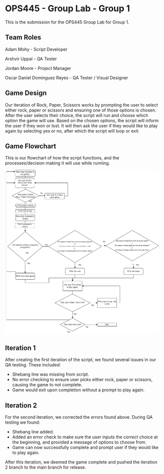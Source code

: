 # OPS445 - Group Lab - Group 1

This is the submission for the OPS445 Group Lab for Group 1.


## Team Roles

Adam Mohy - Script Developer

Arshvir Uppal - QA Tester

Jordan Moore - Project Manager

Oscar Daniel Dominguez Reyes - QA Tester / Visual Designer

## Game Design

Our iteration of Rock, Paper, Scissors works by prompting the user to select either rock, paper or scissors and ensuring one of those options is chosen. After the user selects their choice, the script will run and choose which option the game will use. Based on the chosen options, the script will inform the user if they won or lost. It will then ask the user if they would like to play again by selecting yes or no, after which the script will loop or exit.

## Game Flowchart 

This is our flowchart of how the script functions, and the processes/decision making it will use while running.

<img src="./images/flowchart.jpg"
alt="Flowchart"
style = "float: centre; margin-right: 10px;" />


## Iteration 1

After creating the first iteration of the script, we found several issues in our QA testing. These included:

- Shebang line was missing from script. 
- No error checking to ensure user picks either rock, paper or scissors, causing the game to not complete.
- Game would exit upon completion without a prompt to play again.


## Iteration 2

For the second iteration, we corrected the errors found above. During QA testing we found:

- Shebang line added.
- Added an error check to make sure the user inputs the correct choice at the beginning, and provided a message of options to choose from. 
- Game can now successfully complete and prompt user if they would like to play again. 

After this iteration, we deemed the game complete and pushed the iteration 2 branch to the main branch for release. 